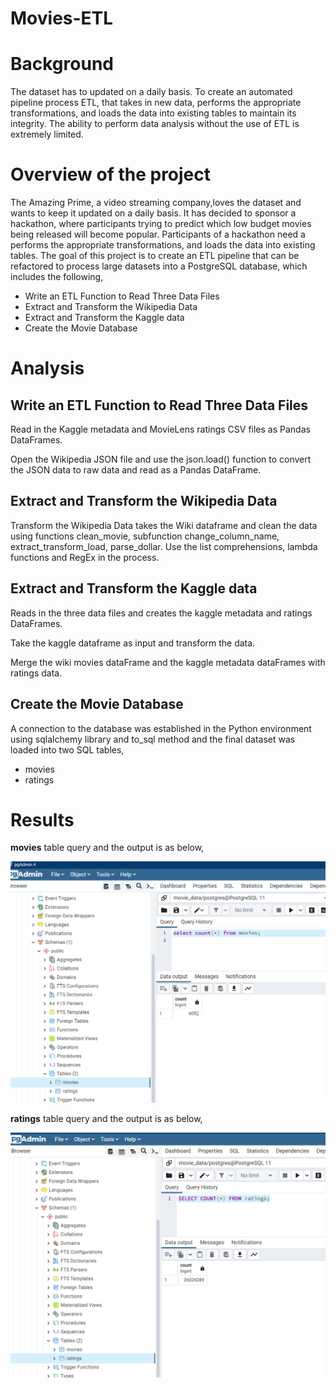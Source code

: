 # Movies-ETL

# Background

The dataset has to updated on a daily basis. To create an automated pipeline process ETL,  that takes in new data, performs the appropriate transformations, and loads the data into existing tables to maintain its integrity. The ability to perform data analysis without the use of ETL is extremely limited.

# Overview of the project

 The Amazing Prime, a video streaming company,loves the dataset and wants to keep it updated on a daily basis. It has decided to sponsor a hackathon, where participants trying to predict which low budget movies being released will become popular. Participants of a hackathon need a performs the appropriate transformations, and loads the data into existing tables. The goal of this project is to create an ETL pipeline that can be refactored to process large datasets into a PostgreSQL database, which includes the following,

* Write an ETL Function to Read Three Data Files
* Extract and Transform the Wikipedia Data
* Extract and Transform the Kaggle data
* Create the Movie Database

# Analysis
## Write an ETL Function to Read Three Data Files
   
Read in the Kaggle metadata and MovieLens ratings CSV files as Pandas DataFrames.

Open the Wikipedia JSON file and use the json.load() function to convert the JSON data to raw data and read as a Pandas DataFrame.

## Extract and Transform the Wikipedia Data   

Transform the Wikipedia Data takes the Wiki dataframe and clean the data using functions clean_movie, subfunction change_column_name, extract_transform_load, parse_dollar. Use the list comprehensions, lambda functions and RegEx in the process.

## Extract and Transform the Kaggle data
Reads in the three data files and creates the kaggle metadata and ratings DataFrames.

Take the kaggle dataframe as input and transform the data. 
    
Merge the wiki movies dataFrame and the kaggle metadata dataFrames with ratings data.

##  Create the Movie Database
    
A connection to the database was established in the Python environment using sqlalchemy library and to_sql method and the final dataset was loaded into two SQL tables, 
* movies
* ratings

 # Results 

**movies** table query and the output is as below,

![Movies Query](Resources/movies_query.png?raw=true)   

**ratings** table query and the output is as below,

![Ratings Query](Resources/ratings_query.png?raw=true)   
    
